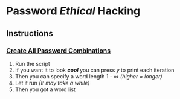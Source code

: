# Password *Ethical* Hacking

## Instructions
### <a href="https://github.com/Turnrp/CyberSecurityStuff/blob/main/Password/CreateAllPasswordCombinations.py">Create All Password Combinations</a>
1. Run the script
2. If you want it to look ***cool*** you can press *y* to print each iteration
3. Then you can specify a word length 1 - ∞ *(higher = longer)*
4. Let it run *(It may take a while)*
5. Then you got a word list
